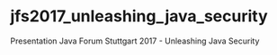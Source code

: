 # jfs2017_unleashing_java_security
Presentation Java Forum Stuttgart 2017 - Unleashing Java Security
